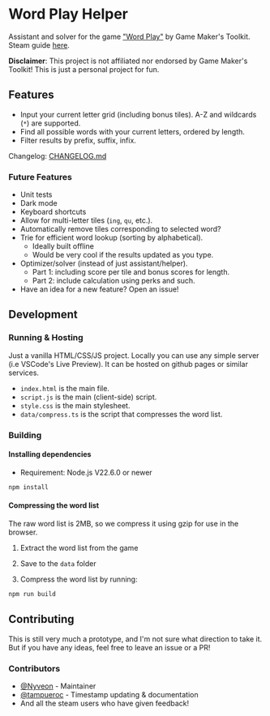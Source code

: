 # Word Play Helper

Assistant and solver for the game ["Word Play"](https://store.steampowered.com/app/3586660/Word_Play/) by Game Maker's Toolkit. Steam guide [here](https://steamcommunity.com/sharedfiles/filedetails/?id=3527537715).

**Disclaimer**: This project is not affiliated nor endorsed by Game Maker's Toolkit! This is just a personal project for fun.

## Features

-   Input your current letter grid (including bonus tiles). A-Z and wildcards (`*`) are supported.
-   Find all possible words with your current letters, ordered by length.
-   Filter results by prefix, suffix, infix.

Changelog: [CHANGELOG.md](CHANGELOG.md)

### Future Features

-   Unit tests
-   Dark mode
-   Keyboard shortcuts
-   Allow for multi-letter tiles (`ing`, `qu`, etc.).
-   Automatically remove tiles corresponding to selected word?
-   Trie for efficient word lookup (sorting by alphabetical).
    -   Ideally built offline
    -   Would be very cool if the results updated as you type.
-   Optimizer/solver (instead of just assistant/helper).
    -   Part 1: including score per tile and bonus scores for length.
    -   Part 2: include calculation using perks and such.
-   Have an idea for a new feature? Open an issue!

## Development

### Running & Hosting

Just a vanilla HTML/CSS/JS project. Locally you can use any simple server (i.e VSCode's Live Preview). It can be hosted on github pages or similar services.

-   `index.html` is the main file.
-   `script.js` is the main (client-side) script.
-   `style.css` is the main stylesheet.
-   `data/compress.ts` is the script that compresses the word list.

### Building

#### Installing dependencies

-   Requirement: Node.js V22.6.0 or newer

```bash
npm install
```

#### Compressing the word list

The raw word list is 2MB, so we compress it using gzip for use in the browser.

1. Extract the word list from the game

2. Save to the `data` folder

3. Compress the word list by running:

```bash
npm run build
```

## Contributing

This is still very much a prototype, and I'm not sure what direction to take it. But if you have any ideas, feel free to leave an issue or a PR!

### Contributors

-   [@Nyveon](https://github.com/Nyveon) - Maintainer
-   [@tampueroc](https://github.com/tampueroc) - Timestamp updating & documentation
-   And all the steam users who have given feedback!
